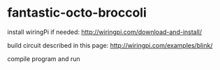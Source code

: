 # fantastic-octo-broccoli

install wiringPi if needed: http://wiringpi.com/download-and-install/

build circuit described in this page: http://wiringpi.com/examples/blink/

compile program and run
